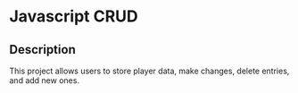 # Javascript CRUD

## Description

This project allows users to store player data, make changes, delete entries, and add new ones.
